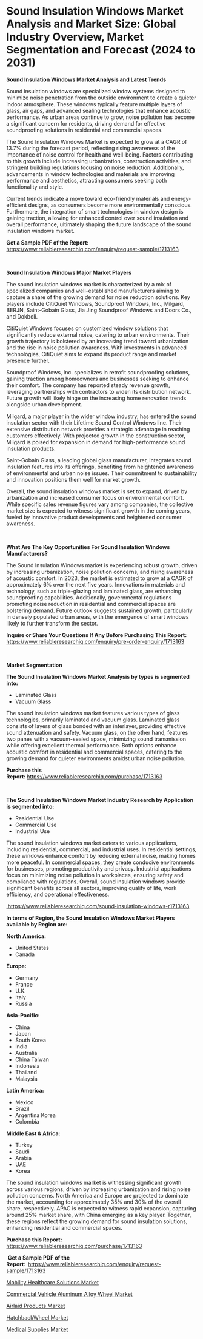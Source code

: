 <p><h1>Sound Insulation Windows Market Analysis and Market Size: Global Industry Overview, Market Segmentation and Forecast (2024 to 2031)</h1></p><p><strong>Sound Insulation Windows Market Analysis and Latest Trends</strong></p>
<p><p>Sound insulation windows are specialized window systems designed to minimize noise penetration from the outside environment to create a quieter indoor atmosphere. These windows typically feature multiple layers of glass, air gaps, and advanced sealing technologies that enhance acoustic performance. As urban areas continue to grow, noise pollution has become a significant concern for residents, driving demand for effective soundproofing solutions in residential and commercial spaces.</p><p>The Sound Insulation Windows Market is expected to grow at a CAGR of 13.7% during the forecast period, reflecting rising awareness of the importance of noise control for health and well-being. Factors contributing to this growth include increasing urbanization, construction activities, and stringent building regulations focusing on noise reduction. Additionally, advancements in window technologies and materials are improving performance and aesthetics, attracting consumers seeking both functionality and style. </p><p>Current trends indicate a move toward eco-friendly materials and energy-efficient designs, as consumers become more environmentally conscious. Furthermore, the integration of smart technologies in window design is gaining traction, allowing for enhanced control over sound insulation and overall performance, ultimately shaping the future landscape of the sound insulation windows market.</p></p>
<p><strong>Get a Sample PDF of the Report:&nbsp;</strong> <a href="https://www.reliableresearchiq.com/enquiry/request-sample/1713163?utm_campaign=1461&utm_medium=2&utm_source=Github&utm_content=ia&utm_term=22102024&utm_id=sound-insulation-windows">https://www.reliableresearchiq.com/enquiry/request-sample/1713163</a></p>
<p>&nbsp;</p>
<p><strong>Sound Insulation Windows Major Market Players</strong></p>
<p><p>The sound insulation windows market is characterized by a mix of specialized companies and well-established manufacturers aiming to capture a share of the growing demand for noise reduction solutions. Key players include CitiQuiet Windows, Soundproof Windows, Inc., Milgard, BERJN, Saint-Gobain Glass, Jia Jing Soundproof Windows and Doors Co., and Dokboli.</p><p>CitiQuiet Windows focuses on customized window solutions that significantly reduce external noise, catering to urban environments. Their growth trajectory is bolstered by an increasing trend toward urbanization and the rise in noise pollution awareness. With investments in advanced technologies, CitiQuiet aims to expand its product range and market presence further.</p><p>Soundproof Windows, Inc. specializes in retrofit soundproofing solutions, gaining traction among homeowners and businesses seeking to enhance their comfort. The company has reported steady revenue growth, leveraging partnerships with contractors to widen its distribution network. Future growth will likely hinge on the increasing home renovation trends alongside urban development.</p><p>Milgard, a major player in the wider window industry, has entered the sound insulation sector with their Lifetime Sound Control Windows line. Their extensive distribution network provides a strategic advantage in reaching customers effectively. With projected growth in the construction sector, Milgard is poised for expansion in demand for high-performance sound insulation products.</p><p>Saint-Gobain Glass, a leading global glass manufacturer, integrates sound insulation features into its offerings, benefiting from heightened awareness of environmental and urban noise issues. Their commitment to sustainability and innovation positions them well for market growth.</p><p>Overall, the sound insulation windows market is set to expand, driven by urbanization and increased consumer focus on environmental comfort. While specific sales revenue figures vary among companies, the collective market size is expected to witness significant growth in the coming years, fueled by innovative product developments and heightened consumer awareness.</p></p>
<p>&nbsp;</p>
<p><strong>What Are The Key Opportunities For Sound Insulation Windows Manufacturers?</strong></p>
<p><p>The Sound Insulation Windows market is experiencing robust growth, driven by increasing urbanization, noise pollution concerns, and rising awareness of acoustic comfort. In 2023, the market is estimated to grow at a CAGR of approximately 6% over the next five years. Innovations in materials and technology, such as triple-glazing and laminated glass, are enhancing soundproofing capabilities. Additionally, governmental regulations promoting noise reduction in residential and commercial spaces are bolstering demand. Future outlook suggests sustained growth, particularly in densely populated urban areas, with the emergence of smart windows likely to further transform the sector.</p></p>
<p><strong>Inquire or Share Your Questions If Any Before Purchasing This Report:</strong> <a href="https://www.reliableresearchiq.com/enquiry/pre-order-enquiry/1713163?utm_campaign=1461&utm_medium=2&utm_source=Github&utm_content=ia&utm_term=22102024&utm_id=sound-insulation-windows">https://www.reliableresearchiq.com/enquiry/pre-order-enquiry/1713163</a></p>
<p>&nbsp;</p>
<p><strong>Market Segmentation</strong></p>
<p><strong>The Sound Insulation Windows Market Analysis by types is segmented into:</strong></p>
<p><ul><li>Laminated Glass</li><li>Vacuum Glass</li></ul></p>
<p><p>The sound insulation windows market features various types of glass technologies, primarily laminated and vacuum glass. Laminated glass consists of layers of glass bonded with an interlayer, providing effective sound attenuation and safety. Vacuum glass, on the other hand, features two panes with a vacuum-sealed space, minimizing sound transmission while offering excellent thermal performance. Both options enhance acoustic comfort in residential and commercial spaces, catering to the growing demand for quieter environments amidst urban noise pollution.</p></p>
<p><strong>Purchase this Report:&nbsp;</strong><a href="https://www.reliableresearchiq.com/purchase/1713163?utm_campaign=1461&utm_medium=2&utm_source=Github&utm_content=ia&utm_term=22102024&utm_id=sound-insulation-windows">https://www.reliableresearchiq.com/purchase/1713163</a></p>
<p>&nbsp;</p>
<p><strong>The Sound Insulation Windows Market Industry Research by Application is segmented into:</strong></p>
<p><ul><li>Residential Use</li><li>Commercial Use</li><li>Industrial Use</li></ul></p>
<p><p>The sound insulation windows market caters to various applications, including residential, commercial, and industrial uses. In residential settings, these windows enhance comfort by reducing external noise, making homes more peaceful. In commercial spaces, they create conducive environments for businesses, promoting productivity and privacy. Industrial applications focus on minimizing noise pollution in workplaces, ensuring safety and compliance with regulations. Overall, sound insulation windows provide significant benefits across all sectors, improving quality of life, work efficiency, and operational effectiveness.</p></p>
<p><a href="https://www.reliableresearchiq.com/sound-insulation-windows-r1713163?utm_campaign=1461&utm_medium=2&utm_source=Github&utm_content=ia&utm_term=22102024&utm_id=sound-insulation-windows">&nbsp;https://www.reliableresearchiq.com/sound-insulation-windows-r1713163</a></p>
<p><strong>In terms of Region, the Sound Insulation Windows Market Players available by Region are:</strong></p>
<p>
    <p> <strong> North America: </strong>
        <ul>
            <li>United States</li>
            <li>Canada</li>
        </ul>
        </p> 
    <p> <strong> Europe: </strong>
        <ul>
            <li>Germany</li>
            <li>France</li>
            <li>U.K.</li>
            <li>Italy</li>
            <li>Russia</li>
        </ul>
        </p> 
    <p> <strong> Asia-Pacific: </strong>
        <ul>
            <li>China</li>
            <li>Japan</li>
            <li>South Korea</li>
            <li>India</li>
            <li>Australia</li>
            <li>China Taiwan</li>
            <li>Indonesia</li>
            <li>Thailand</li>
            <li>Malaysia</li>
        </ul>
        </p> 
    <p> <strong> Latin America: </strong>
        <ul>
            <li>Mexico</li>
            <li>Brazil</li>
            <li>Argentina Korea</li>
            <li>Colombia</li>
        </ul>
        </p> 
    <p> <strong> Middle East & Africa: </strong>
        <ul>
            <li>Turkey</li>
            <li>Saudi</li>
            <li>Arabia</li>
            <li>UAE</li>
            <li>Korea</li>
        </ul>
    </p>
    </p>
<p><p>The sound insulation windows market is witnessing significant growth across various regions, driven by increasing urbanization and rising noise pollution concerns. North America and Europe are projected to dominate the market, accounting for approximately 35% and 30% of the overall share, respectively. APAC is expected to witness rapid expansion, capturing around 25% market share, with China emerging as a key player. Together, these regions reflect the growing demand for sound insulation solutions, enhancing residential and commercial spaces.</p></p>
<p><strong>Purchase this Report: </strong><a href="https://www.reliableresearchiq.com/purchase/1713163?utm_campaign=1461&utm_medium=2&utm_source=Github&utm_content=ia&utm_term=22102024&utm_id=sound-insulation-windows">https://www.reliableresearchiq.com/purchase/1713163</a></p>
<p>&nbsp;<strong>Get a Sample PDF of the Report:&nbsp;&nbsp;</strong><a href="https://www.reliableresearchiq.com/enquiry/request-sample/1713163?utm_campaign=1461&utm_medium=2&utm_source=Github&utm_content=ia&utm_term=22102024&utm_id=sound-insulation-windows">https://www.reliableresearchiq.com/enquiry/request-sample/1713163</a></p>
<p><strong></strong></p>
<p><p><a href="https://www.linkedin.com/pulse/mobility-healthcare-solutions-market-penetration-strategies-untapped-gspde?utm_campaign=1461&utm_medium=2&utm_source=Github&utm_content=ia&utm_term=22102024&utm_id=sound-insulation-windows">Mobility Healthcare Solutions Market</a></p><p><a href="https://github.com/dave2as/Market-Research-Report-List-1/blob/main/commercial-vehicle-aluminum-alloy-wheel-market.md?utm_campaign=1461&utm_medium=2&utm_source=Github&utm_content=ia&utm_term=22102024&utm_id=sound-insulation-windows">Commercial Vehicle Aluminum Alloy Wheel Market</a></p><p><a href="https://issuu.com/reportprime-2/docs/airlaid-products-market-size-2030.p_8c2048b1d6aad1?utm_campaign=1461&utm_medium=2&utm_source=Github&utm_content=ia&utm_term=22102024&utm_id=sound-insulation-windows">Airlaid Products Market</a></p><p><a href="https://github.com/seemagartingsvo/Market-Research-Report-List-1/blob/main/hatchbackwheel-market.md?utm_campaign=1461&utm_medium=2&utm_source=Github&utm_content=ia&utm_term=22102024&utm_id=sound-insulation-windows">HatchbackWheel Market</a></p><p><a href="https://www.linkedin.com/pulse/medical-supplies-market-analysis-report-global-insights-region-x0tve?utm_campaign=1461&utm_medium=2&utm_source=Github&utm_content=ia&utm_term=22102024&utm_id=sound-insulation-windows">Medical Supplies Market</a></p></p>
